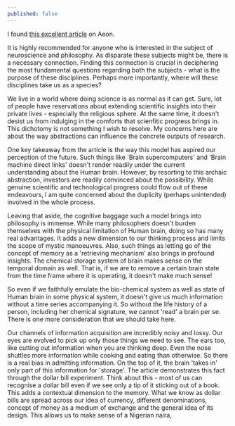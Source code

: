 ```yaml
---
published: false
---
```

I found [this excellent article](https://aeon.co/essays/your-brain-does-not-process-information-and-it-is-not-a-computer) on Aeon.

It is highly recommended for anyone who is interested in the subject of neuroscience and philosophy. As disparate these subjects might be, there is a necessary connection. Finding this connection is crucial in deciphering the most fundamental questions regarding both the subjects - what is the purpose of these disciplines. Perhaps more importantly, where will these disciplines take us as a species?

We live in a world where doing science is as normal as it can get. Sure, lot of people have reservations about extending scientific insights into their private lives - especially the religious sphere. At the same time, it doesn't desist us from indulging in the comforts that scienfitic progress brings in. This dichotomy is not something I wish to resolve. My concerns here are about the way abstractions can influence the concrete outputs of research.

One key takeaway from the article is the way this model has aspired our perception of the future. Such things like 'Brain supercomputers' and 'Brain machine direct links' doesn't render readily under the current understanding about the Human brain. However, by resorting to this archaic abstraction, investors are readily convinced about the possibility. While genuine scientific and technological progress could flow out of these endeavours, I am quite concerned about the duplicity (perhaps unintended) involved in the whole process.

Leaving that aside, the cognitive baggage such a model brings into philosophy is immense. While many philosophers doesn't burden themselves with the physical limitation of Human brain, doing so has many real advantages. It adds a new dimension to our thinking process and limits the scope of mystic manoeuvres. Also, such things as letting go of the concept of memory as a 'retrieving mechanism' also brings in profound insights. The chemical storage system of brain makes sense on the temporal domain as well. That is, if we are to remove a certain brain state from the time frame where it is operating, it doesn't make much sense!

So even if we faithfully emulate the bio-chemical system as well as state of Human brain in some physical system, it doesn't give us much information without a time series accompanying it. So without the life history of a person, including her chemical signature, we cannot 'read' a brain per se. There is one more consideration that we should take here.

Our channels of information acquisition are incredibly noisy and lossy. Our eyes are evolved to pick up only those things we need to see. The ears too, like cutting out information when you are thinking deep. Even the nose shuttles more information while cooking and eating than otherwise. So there is a real bias in admitting information. On the top of it, the brain 'takes in' only part of this information for 'storage'. The article demonstrates this fact through the dollar bill experiment. Think about this - most of us can recognise a dollar bill even if we see only a tip of it sticking out of a book. This adds a contextual dimension to the memory. What we know as dollar bills are spread across our idea of currency, different denominations, concept of money as a medium of exchange and the general idea of its design. This allows us to make sense of a Nigerian naira, 